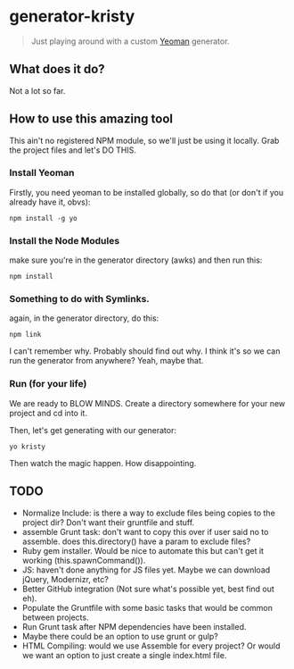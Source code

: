 # generator-kristy

> Just playing around with a custom [Yeoman](http://yeoman.io) generator.

## What does it do?

Not a lot so far.

## How to use this amazing tool

This ain't no registered NPM module, so we'll just be using it locally. Grab the project files and let's DO THIS.

### Install Yeoman
Firstly, you need yeoman to be installed globally, so do that (or don't if you already have it, obvs):

`npm install -g yo`

### Install the Node Modules

make sure you're in the generator directory (awks) and then run this:

`npm install`

### Something to do with Symlinks.

again, in the generator directory, do this:

`npm link`

I can't remember why. Probably should find out why. I think it's so we can run the generator from anywhere? Yeah, maybe that.

### Run (for your life)

We are ready to BLOW MINDS. Create a directory somewhere for your new project and cd into it.

Then, let's get generating with our generator:

`yo kristy`

Then watch the magic happen. How disappointing.

## TODO

- Normalize Include: is there a way to exclude files being copies to the project dir? Don't want their gruntfile and stuff.
- assemble Grunt task: don't want to copy this over if user said no to assemble. does this.directory() have a param to exclude files?
- Ruby gem installer. Would be nice to automate this but can't get it working (this.spawnCommand()).
- JS: haven't done anything for JS files yet. Maybe we can download jQuery, Modernizr, etc?
- Better GitHub integration (Not sure what's possible yet, best find out eh).
- Populate the Gruntfile with some basic tasks that would be common between projects.
- Run Grunt task after NPM dependencies have been installed.
- Maybe there could be an option to use grunt or gulp?
- HTML Compiling: would we use Assemble for every project? Or would we want an option to just create a single index.html file.